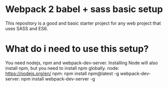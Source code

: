 # Webpack 2 babel + sass basic setup
This repository is a good and basic starter project for any web project that uses SASS and ES6.

# What do i need to use this setup?
You need nodejs, npm and webpack-dev-server. Installing Node will also install npm, but you need to install npm globally.
node:                   https://nodejs.org/en/
npm:                    npm install npm@latest -g
webpack-dev-server:     npm install webpack-dev-server -g
